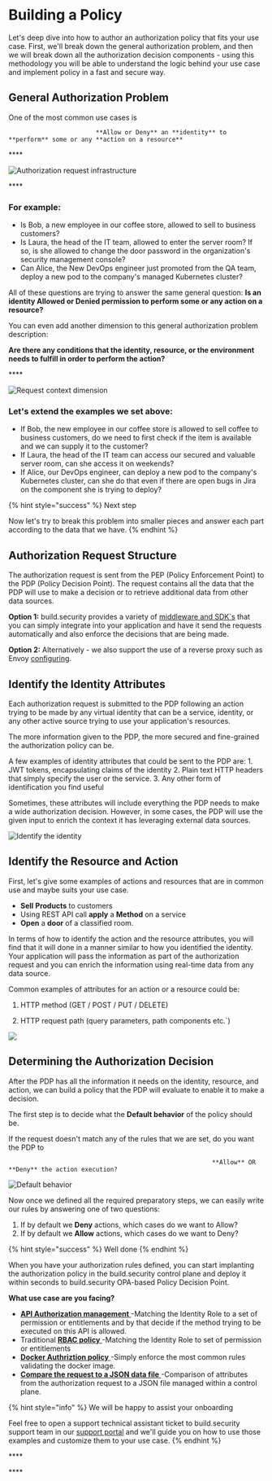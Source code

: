 # Building a Policy

Let's deep dive into how to author an authorization policy that fits your use case. First, we'll break down the general authorization problem, and then we will break down all the authorization decision components - using this methodology you will be able to understand the logic behind your use case and implement policy in a fast and secure way.

## General Authorization Problem

One of the most common use cases is

                            **Allow or Deny** an **identity** to **perform** some or any **action on a resource**

\*\*\*\*

![Authorization request infrastructure](https://files.readme.io/88d4953-Bob-authorization.jpg)

\*\*\*\*

### For example:

* Is Bob, a new employee in our coffee store, allowed to sell to business customers?
* Is Laura, the head of the IT team, allowed to enter the server room? If so, is she allowed to change the door password in the organization's security management console?
* Can Alice, the New DevOps engineer just promoted from the QA team, deploy a new pod to the company's managed Kubernetes cluster? 

All of these questions are trying to answer the same general question:  **Is an identity Allowed or Denied permission to perform some or any action on a resource?** 

You can even add another dimension to this general authorization problem description:

**Are there any conditions that the identity, resource, or the environment needs to fulfill in order to perform the action?** 

\*\*\*\*

![Request context dimension](https://files.readme.io/658f7a6-Bob-authorization_night.jpg)

### Let's extend the examples we set above:

* If Bob, the new employee in our coffee store is allowed to sell coffee to business customers, do we need to first check if the item is available and we can supply it to the customer?
* If Laura, the head of the IT team can access our secured and valuable server room, can she access it on weekends?
* If Alice, our DevOps engineer, can deploy a new pod to the company's Kubernetes cluster, can she do that even if there are open bugs in Jira on the component she is trying to deploy?

{% hint style="success" %}
Next step

Now let's try to break this problem into smaller pieces and answer each part according to the data that we have.
{% endhint %}

## **Authorization Request Structure**

The authorization request is sent from the PEP \(Policy Enforcement Point\) to the PDP \(Policy Decision Point\). The request contains all the data that the PDP will use to make a decision or to retrieve additional data from other data sources.

**Option 1:** build.security provides a variety of [middleware and SDK\`s](../pep-integrations.md) that you can simply integrate into your application and have it send the requests automatically and also enforce the decisions that are being made.

**Option 2:** Alternatively - we also support the use of a reverse proxy such as Envoy [configuring](../pep-integrations-1/envoy-proxy-plugin.md).

## Identify the Identity Attributes

Each authorization request is submitted to the PDP following an action trying to be made by any virtual identity that can be a service, identity, or any other active source trying to use your application's resources.

The more information given to the PDP, the more secured and fine-grained the authorization policy can be.

A few examples of identity attributes that could be sent to the PDP are: 1. JWT tokens, encapsulating claims of the identity 2. Plain text HTTP headers that simply specify the user or the service. 3. Any other form of identification you find useful

Sometimes, these attributes will include everything the PDP needs to make a wide authorization decision. However, in some cases, the PDP will use the given input to enrich the context it has leveraging external data sources.



![Identify the identity](https://files.readme.io/92610b3-policy_authorization_examples-01.png)

## Identify the Resource and Action

First, let's give some examples of actions and resources that are in common use and maybe suits your use case.

* **Sell** **Products** to customers 
* Using REST API call **apply** a **Method** on a service 
* **Open** a **door** of a classified room.

In terms of how to identify the action and the resource attributes, you will find that it will done in a manner similar to how you identified the identity. Your application will pass the information as part of the authorization request and you can enrich the information using real-time data from any data source.

Common examples of attributes for an action or a resource could be:

 1. HTTP method \(GET / POST / PUT / DELETE\)

 2. HTTP request path \(query parameters, path components etc.\`\)



![](https://files.readme.io/93b8351-policy_authorization_examples-02.png)

## Determining the Authorization Decision

After the PDP has all the information it needs on the identity, resource, and action, we can build a policy that the PDP will evaluate to enable it to make a decision.

The first step is to decide what the **Default behavior** of the policy should be.

If the request doesn't match any of the rules that we are set, do you want the PDP to

                                                            **Allow** OR **Deny** the action execution?



![Default behavior](https://files.readme.io/9d7d0e7-policy_authorization_examples-03.png)



Now once we defined all the required preparatory steps, we can easily write our rules by answering one of two questions:

1. If by default we **Deny** actions, which cases do we want to Allow?
2. If by default we **Allow** actions, which cases do we want to Deny?

{% hint style="success" %}
Well done
{% endhint %}



When you have your authorization rules defined, you can start implanting the authorization policy in the build.security control plane and deploy it within seconds to build.security OPA-based Policy Decision Point.

**What use case are you facing?** 

* [**API Authorization management** ](../policy-examples/full-api-authorization-policy.md)-Matching the Identity Role to a set of permission or entitlements and by that decide if the method trying to be executed on this API is allowed.
* Traditional  [**RBAC policy** ](../full-rbac-policy.md)-Matching the Identity Role to set of permission or entitlements 
* [**Docker Authriztion policy** ](../docker-authorization-policy.md)-Simply enforce the most common rules validating the docker image.
* [**Compare the request to a JSON data file** ](../internal-data-source.md)-Comparison of attributes from the authorization request to a JSON file managed within a control plane.

{% hint style="info" %}
We will be happy to assist your onboarding

Feel free to open a support technical assistant ticket to build.security support team in our [support portal](https://build-security.atlassian.net/servicedesk/customer/user/login?destination=portals) and we'll guide you on how to use those examples and customize them to your use case.
{% endhint %}



















\*\*\*\*

\*\*\*\*


